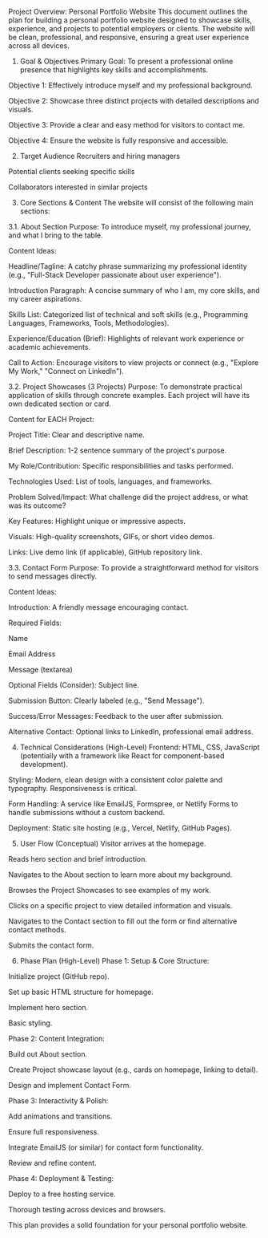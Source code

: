 Project Overview: Personal Portfolio Website
This document outlines the plan for building a personal portfolio website designed to showcase skills, experience, and projects to potential employers or clients. The website will be clean, professional, and responsive, ensuring a great user experience across all devices.

1. Goal & Objectives
Primary Goal: To present a professional online presence that highlights key skills and accomplishments.

Objective 1: Effectively introduce myself and my professional background.

Objective 2: Showcase three distinct projects with detailed descriptions and visuals.

Objective 3: Provide a clear and easy method for visitors to contact me.

Objective 4: Ensure the website is fully responsive and accessible.

2. Target Audience
Recruiters and hiring managers

Potential clients seeking specific skills

Collaborators interested in similar projects

3. Core Sections & Content
The website will consist of the following main sections:

3.1. About Section
Purpose: To introduce myself, my professional journey, and what I bring to the table.

Content Ideas:

Headline/Tagline: A catchy phrase summarizing my professional identity (e.g., "Full-Stack Developer passionate about user experience").

Introduction Paragraph: A concise summary of who I am, my core skills, and my career aspirations.

Skills List: Categorized list of technical and soft skills (e.g., Programming Languages, Frameworks, Tools, Methodologies).

Experience/Education (Brief): Highlights of relevant work experience or academic achievements.

Call to Action: Encourage visitors to view projects or connect (e.g., "Explore My Work," "Connect on LinkedIn").

3.2. Project Showcases (3 Projects)
Purpose: To demonstrate practical application of skills through concrete examples. Each project will have its own dedicated section or card.

Content for EACH Project:

Project Title: Clear and descriptive name.

Brief Description: 1-2 sentence summary of the project's purpose.

My Role/Contribution: Specific responsibilities and tasks performed.

Technologies Used: List of tools, languages, and frameworks.

Problem Solved/Impact: What challenge did the project address, or what was its outcome?

Key Features: Highlight unique or impressive aspects.

Visuals: High-quality screenshots, GIFs, or short video demos.

Links: Live demo link (if applicable), GitHub repository link.

3.3. Contact Form
Purpose: To provide a straightforward method for visitors to send messages directly.

Content Ideas:

Introduction: A friendly message encouraging contact.

Required Fields:

Name

Email Address

Message (textarea)

Optional Fields (Consider): Subject line.

Submission Button: Clearly labeled (e.g., "Send Message").

Success/Error Messages: Feedback to the user after submission.

Alternative Contact: Optional links to LinkedIn, professional email address.

4. Technical Considerations (High-Level)
Frontend: HTML, CSS, JavaScript (potentially with a framework like React for component-based development).

Styling: Modern, clean design with a consistent color palette and typography. Responsiveness is critical.

Form Handling: A service like EmailJS, Formspree, or Netlify Forms to handle submissions without a custom backend.

Deployment: Static site hosting (e.g., Vercel, Netlify, GitHub Pages).

5. User Flow (Conceptual)
Visitor arrives at the homepage.

Reads hero section and brief introduction.

Navigates to the About section to learn more about my background.

Browses the Project Showcases to see examples of my work.

Clicks on a specific project to view detailed information and visuals.

Navigates to the Contact section to fill out the form or find alternative contact methods.

Submits the contact form.

6. Phase Plan (High-Level)
Phase 1: Setup & Core Structure:

Initialize project (GitHub repo).

Set up basic HTML structure for homepage.

Implement hero section.

Basic styling.

Phase 2: Content Integration:

Build out About section.

Create Project showcase layout (e.g., cards on homepage, linking to detail).

Design and implement Contact Form.

Phase 3: Interactivity & Polish:

Add animations and transitions.

Ensure full responsiveness.

Integrate EmailJS (or similar) for contact form functionality.

Review and refine content.

Phase 4: Deployment & Testing:

Deploy to a free hosting service.

Thorough testing across devices and browsers.

This plan provides a solid foundation for your personal portfolio website.

